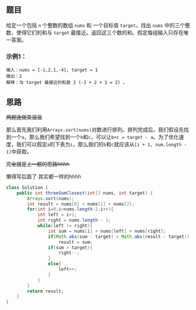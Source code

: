 ## 题目

给定一个包括 `n` 个整数的数组 `nums` 和 一个目标值 `target`。找出 `nums` 中的三个整数，使得它们的和与 `target` 最接近。返回这三个数的和。假定每组输入只存在唯一答案。

### 示例1：
```
输入：nums = [-1,2,1,-4], target = 1
输出：2
解释：与 target 最接近的和是 2 (-1 + 2 + 1 = 2) 。
```


## 思路

~~两题连做美滋滋~~

那么首先我们利用`Arrays.sort(nums)`对数进行排列。排列完成后，我们假设先找到一个`a`，那么我们希望找到一个`b`和`c`，可以让`b+c = target - a`。为了优化速度，我们可以假定`a`的下表为`i`，那么我们的`b`和`c`就应该从`[i + 1, num.length - 1]`中获取。

~~完全就是上一题的思路hhhh~~

懒得写后面了 其实都一样的hhhh

```java
class Solution {
    public int threeSumClosest(int[] nums, int target) {
        Arrays.sort(nums);
        int result = nums[0] + nums[1] + nums[2];
        for(int i=0;i<nums.length-2;i++){
            int left = i+1;
            int right = nums.length - 1;
            while(left != right){
                int sum = nums[i] + nums[left] + nums[right];
                if(Math.abs(sum - target) < Math.abs(result - target))
                    result = sum;
                if(sum > target){
                    right--;
                }
                else{
                    left++;
                }
            }
        }
        return result;
    }
}
```